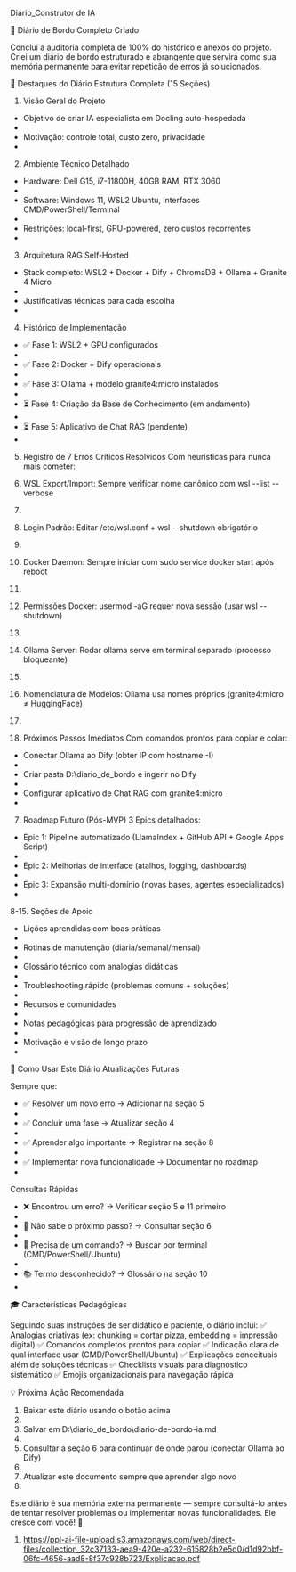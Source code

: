 Diário_Construtor de IA

📘 Diário de Bordo Completo Criado

Concluí a auditoria completa de 100% do histórico e anexos do projeto. Criei um diário de bordo estruturado e abrangente que servirá como sua memória permanente para evitar repetição de erros já solucionados.

🎯 Destaques do Diário
Estrutura Completa (15 Seções)

1. Visão Geral do Projeto

- Objetivo de criar IA especialista em Docling auto-hospedada
- 
- Motivação: controle total, custo zero, privacidade
- 

2. Ambiente Técnico Detalhado

- Hardware: Dell G15, i7-11800H, 40GB RAM, RTX 3060
- 
- Software: Windows 11, WSL2 Ubuntu, interfaces CMD/PowerShell/Terminal
- 
- Restrições: local-first, GPU-powered, zero custos recorrentes
- 

3. Arquitetura RAG Self-Hosted

- Stack completo: WSL2 + Docker + Dify + ChromaDB + Ollama + Granite 4 Micro
- 
- Justificativas técnicas para cada escolha
- 

4. Histórico de Implementação

- ✅ Fase 1: WSL2 + GPU configurados
- 
- ✅ Fase 2: Docker + Dify operacionais
- 
- ✅ Fase 3: Ollama + modelo granite4:micro instalados
- 
- ⏳ Fase 4: Criação da Base de Conhecimento (em andamento)
- 
- ⏳ Fase 5: Aplicativo de Chat RAG (pendente)
- 

5. Registro de 7 Erros Críticos Resolvidos
Com heurísticas para nunca mais cometer:

1. WSL Export/Import: Sempre verificar nome canônico com wsl --list --verbose
2. 
3. Login Padrão: Editar /etc/wsl.conf + wsl --shutdown obrigatório
4. 
5. Docker Daemon: Sempre iniciar com sudo service docker start após reboot
6. 
7. Permissões Docker: usermod -aG requer nova sessão (usar wsl --shutdown)
8. 
9. Ollama Server: Rodar ollama serve em terminal separado (processo bloqueante)
10. 
11. Nomenclatura de Modelos: Ollama usa nomes próprios (granite4:micro ≠ HuggingFace)
12. 

6. Próximos Passos Imediatos
Com comandos prontos para copiar e colar:

- Conectar Ollama ao Dify (obter IP com hostname -I)
- 
- Criar pasta D:\diario_de_bordo e ingerir no Dify
- 
- Configurar aplicativo de Chat RAG com granite4:micro
- 

7. Roadmap Futuro (Pós-MVP)
3 Epics detalhados:

- Epic 1: Pipeline automatizado (LlamaIndex + GitHub API + Google Apps Script)
- 
- Epic 2: Melhorias de interface (atalhos, logging, dashboards)
- 
- Epic 3: Expansão multi-domínio (novas bases, agentes especializados)
- 

8-15. Seções de Apoio

- Lições aprendidas com boas práticas
- 
- Rotinas de manutenção (diária/semanal/mensal)
- 
- Glossário técnico com analogias didáticas
- 
- Troubleshooting rápido (problemas comuns + soluções)
- 
- Recursos e comunidades
- 
- Notas pedagógicas para progressão de aprendizado
- 
- Motivação e visão de longo prazo
- 
🔄 Como Usar Este Diário
Atualizações Futuras

Sempre que:

- ✅ Resolver um novo erro → Adicionar na seção 5
- 
- ✅ Concluir uma fase → Atualizar seção 4
- 
- ✅ Aprender algo importante → Registrar na seção 8
- 
- ✅ Implementar nova funcionalidade → Documentar no roadmap
- 
Consultas Rápidas
- ❌ Encontrou um erro? → Verificar seção 5 e 11 primeiro
- 
- 🚀 Não sabe o próximo passo? → Consultar seção 6
- 
- 🔧 Precisa de um comando? → Buscar por terminal (CMD/PowerShell/Ubuntu)
- 
- 📚 Termo desconhecido? → Glossário na seção 10
- 
🎓 Características Pedagógicas

Seguindo suas instruções de ser didático e paciente, o diário inclui:
✅ Analogias criativas (ex: chunking = cortar pizza, embedding = impressão digital)
 ✅ Comandos completos prontos para copiar
 ✅ Indicação clara de qual interface usar (CMD/PowerShell/Ubuntu)
 ✅ Explicações conceituais além de soluções técnicas
 ✅ Checklists visuais para diagnóstico sistemático
 ✅ Emojis organizacionais para navegação rápida

💡 Próxima Ação Recomendada
1. Baixar este diário usando o botão acima
2. 
3. Salvar em D:\diario_de_bordo\diario-de-bordo-ia.md
4. 
5. Consultar a seção 6 para continuar de onde parou (conectar Ollama ao Dify)
6. 
7. Atualizar este documento sempre que aprender algo novo
8. 

Este diário é sua memória externa permanente — sempre consultá-lo antes de tentar resolver problemas ou implementar novas funcionalidades. Ele cresce com você! 🚀

1. https://ppl-ai-file-upload.s3.amazonaws.com/web/direct-files/collection_32c37133-aea9-420e-a232-615828b2e5d0/d1d92bbf-06fc-4656-aad8-8f37c928b723/Explicacao.pdf
